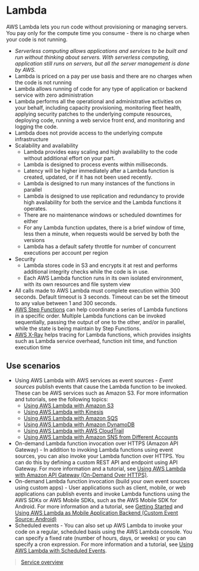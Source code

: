 # Lambda

AWS Lambda lets you run code without provisioning or managing servers. You pay only for the compute time you consume - there is no charge when your code is not running.

- *Serverless computing allows applications and services to be built and run without thinking about servers. With serverless computing, application still runs on servers, but all the server management is done by AWS.*
- Lambda is priced on a pay per use basis and there are no charges when the code is not running
- Lambda allows running of code for any type of application or backend service with zero administration
- Lambda performs all the operational and administrative activities on your behalf, including capacity provisioning, monitoring fleet health, applying security patches to the underlying compute resources, deploying code, running a web service front end, and monitoring and logging the code.
- Lambda does not provide access to the underlying compute infrastructure
- Scalability and availability
  - Lambda provides easy scaling and high availability to the code without additional effort on your part.
  - Lambda is designed to process events within milliseconds.
  - Latency will be higher immediately after a Lambda function is created, updated, or if it has not been used recently.
  - Lambda is designed to run many instances of the functions in parallel
  - Lambda is designed to use replication and redundancy to provide high availability for both the service and the Lambda functions it operates.
  - There are no maintenance windows or scheduled downtimes for either
  - For any Lambda function updates, there is a brief window of time, less then a minute, when requests would be served by both the versions
  - Lambda has a default safety throttle for number of concurrent executions per account per region
- Security
  - Lambda stores code in S3 and encrypts it at rest and performs additional integrity checks while the code is in use.
  - Each AWS Lambda function runs in its own isolated environment, with its own resources and file system view
- All calls made to AWS Lambda must complete execution within 300 seconds. Default timeout is 3 seconds. Timeout can be set the timeout to any value between 1 and 300 seconds.
- [AWS Step Functions](https://aws.amazon.com/step-functions/) can help coordinate a series of Lambda functions in a specific order. Multiple Lambda functions can be invoked sequentially, passing the output of one to the other, and/or in parallel, while the state is being maintain by Step Functions.
- [AWS X-Ray](https://aws.amazon.com/xray/) helps tracing for Lambda functions, which provides insights such as Lambda service overhead, function init time, and function execution time

## Use scenarios

- Using AWS Lambda with AWS services as event sources - _Event sources_ publish events that cause the Lambda function to be invoked. These can be AWS services such as Amazon S3. For more information and tutorials, see the following topics:
  - [Using AWS Lambda with Amazon S3](https://docs.aws.amazon.com/lambda/latest/dg/with-s3.html)
  - [Using AWS Lambda with Kinesis](https://docs.aws.amazon.com/lambda/latest/dg/with-kinesis.html)
  - [Using AWS Lambda with Amazon SQS](https://docs.aws.amazon.com/lambda/latest/dg/with-sqs.html)
  - [Using AWS Lambda with Amazon DynamoDB](https://docs.aws.amazon.com/lambda/latest/dg/with-ddb.html)
  - [Using AWS Lambda with AWS CloudTrail](https://docs.aws.amazon.com/lambda/latest/dg/with-cloudtrail.html)
  - [Using AWS Lambda with Amazon SNS from Different Accounts](https://docs.aws.amazon.com/lambda/latest/dg/with-sns.html)
- On-demand Lambda function invocation over HTTPS (Amazon API Gateway) - In addition to invoking Lambda functions using event sources, you can also invoke your Lambda function over HTTPS. You can do this by defining a custom REST API and endpoint using API Gateway. For more information and a tutorial, see [Using AWS Lambda with Amazon API Gateway (On-Demand Over HTTPS)](https://docs.aws.amazon.com/lambda/latest/dg/with-on-demand-https.html).
- On-demand Lambda function invocation (build your own event sources using custom apps) - User applications such as client, mobile, or web applications can publish events and invoke Lambda functions using the AWS SDKs or AWS Mobile SDKs, such as the AWS Mobile SDK for Android. For more information and a tutorial, see [Getting Started](https://docs.aws.amazon.com/lambda/latest/dg/getting-started.html) and [Using AWS Lambda as Mobile Application Backend (Custom Event Source: Android)](https://docs.aws.amazon.com/lambda/latest/dg/with-on-demand-custom-android.html)
- Scheduled events - You can also set up AWS Lambda to invoke your code on a regular, scheduled basis using the AWS Lambda console. You can specify a fixed rate (number of hours, days, or weeks) or you can specify a cron expression. For more information and a tutorial, see [Using AWS Lambda with Scheduled Events](https://docs.aws.amazon.com/lambda/latest/dg/with-scheduled-events.html).

> [Service overview](https://aws.amazon.com/lambda/)
